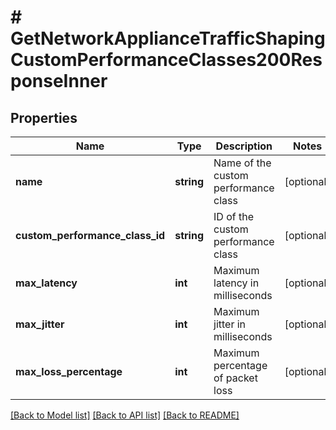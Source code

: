 # # GetNetworkApplianceTrafficShapingCustomPerformanceClasses200ResponseInner

## Properties

Name | Type | Description | Notes
------------ | ------------- | ------------- | -------------
**name** | **string** | Name of the custom performance class | [optional]
**custom_performance_class_id** | **string** | ID of the custom performance class | [optional]
**max_latency** | **int** | Maximum latency in milliseconds | [optional]
**max_jitter** | **int** | Maximum jitter in milliseconds | [optional]
**max_loss_percentage** | **int** | Maximum percentage of packet loss | [optional]

[[Back to Model list]](../../README.md#models) [[Back to API list]](../../README.md#endpoints) [[Back to README]](../../README.md)
